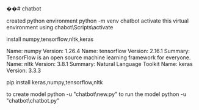 ��#   c h a t b o t 

created python environment python -m venv <filename>chatbot
activate this virtual environment using chabot\Scripts\activate

install numpy,tensorflow,nltk,keras

Name: numpy Version: 1.26.4
Name: tensorflow Version: 2.16.1 Summary: TensorFlow is an open source machine learning framework for everyone.
Name: nltk Version: 3.8.1 Summary: Natural Language Toolkit
Name: keras Version: 3.3.3

pip install keras,numpy,tensorflow,nltk

to create model python -u <path of new.py file>"chatbot\new.py"
to run the model python -u <path of chatbot.py file> "chatbot\chatbot.py"



 
 
